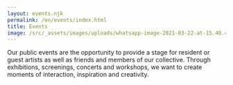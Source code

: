 ```yaml
---
layout: events.njk
permalink: /en/events/index.html
title: Events
image: /src/_assets/images/uploads/whatsapp-image-2021-03-22-at-15.40.46.jpeg
---
```


Our public events are the opportunity to provide a stage for resident or guest artists as well as friends and members of our collective. Through exhibitions, screenings, concerts and workshops, we want to create moments of interaction, inspiration and creativity.